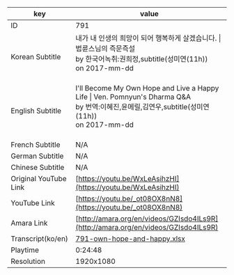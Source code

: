 |  key  |  value  |
|-------|---------|
| ID            | 791 |
| Korean Subtitle | 내가 내 인생의 희망이 되어 행복하게 살겠습니다. \| 법륜스님의 즉문즉설<br>by 한국어녹취:권희정,subtitle(성미연(11h))<br>on 2017-mm-dd<br><br>|
| English Subtitle | I'll Become My Own Hope and Live a Happy Life \| Ven. Pomnyun's Dharma Q&A<br>by 번역:이혜진,윤메릴,김연우,subtitle(성미연(11h))<br>on 2017-mm-dd<br><br>|
| French Subtitle | N/A |
| German Subtitle | N/A |
| Chinese Subtitle | N/A |
| Original YouTube Link  | [https://youtu.be/WxLeAsihzHI](https://youtu.be/WxLeAsihzHI) |
| YouTube Link  | [https://youtu.be/_ot08OX8nN8](https://youtu.be/_ot08OX8nN8) |
| Amara Link    | [http://amara.org/en/videos/GZIsdo4ILs9R](http://amara.org/en/videos/GZIsdo4ILs9R) |
| Transcript(ko/en) | [791-own-hope-and-happy.xlsx](https://github.com/jungtosociety/dharma-qna/raw/master/sub/791/791-own-hope-and-happy.xlsx) |
| Playtime | 0:24:48 |
| Resolution | 1920x1080|
